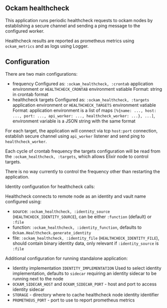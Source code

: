## Ockam healthcheck

This application runs periodic healthcheck requests to ockam nodes by establishing
a secure channel and sending a ping message to the configured worker.

Healthcheck results are reported as prometheus metrics using `ockam_metrics` and
as logs using Logger.

## Configuration

There are two main configurations:

- frequency
  Configured as: `:ockam_healthcheck, :crontab` application environment or `HEALTHCHECK_CRONTAB` environment vatiable
  Format: string in crontab format
- healthcheck targets
  Configured as: `:ockam_healthcheck, :targets` application environment or `HEALTHCHECK_TARGETS` environment vatiable
  Format: application environment is a list of maps `[%{name: ..., host: ..., port: ..., api_worker: ..., healthcheck_worker: ...}, ...]`, environment variable is a JSON string with the same format

For each target, the application will connect via tcp `host:port` connection, establish secure channel
using `api_worker` listener and send ping to `healthcheck_worker`.

Each cycle of crontab frequency the targets configuration will be read from the `:ockam_healthcheck, :targets`, which allows Elixir node to control targets.

There is no way currently to control the frequency other than restarting the application.

Identity configuration for healthcheck calls:

Healthcheck connects to remote node as an identity and vault name configured using:
- source: `:ockam_healthcheck, :identity_source` (`HEALTHCHECK_IDENTITY_SOURCE`), can be either `:function` (default) or `:file`
- function: `:ockam_healthcheck, :identity_function`, defaults to `Ockam.Healthcheck.generate_identity`
- file: `:ockam_healthcheck, :identity_file` (`HEALTHCHECK_IDENTITY_FILE`), should contain binary identity data, only relevant if `:identity_source` is `:file`


Additional configuration for running standalone application:

- Identity implementation `IDENTITY_IMPLEMENTATION`
  Used to select identity implementation, defaults to `sidecar` requiring an identity sidecar to be running next to the node
- `OCKAM_SIDECAR_HOST` and `OCKAM_SIDECAR_PORT` - host and port to access identity sidecar
- `STORAGE` - directory where to cache healthcheck node identity identifier
- `PROMETHEUS_PORT` - port to use to report prometheus metrics
